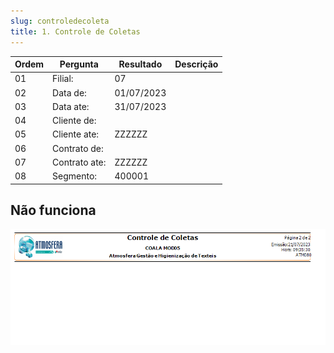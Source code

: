```yaml
---
slug: controledecoleta
title: 1. Controle de Coletas
---
```


Ordem | Pergunta | Resultado | Descrição
----- | -------- | --------- | ---------
01    |Filial:| 07|
02    |Data de:|01/07/2023 |
03    | Data ate:|31/07/2023 |
04    |Cliente de: | |
05    |Cliente ate: |ZZZZZZ |
06    | Contrato de:||
07    |Contrato ate:|ZZZZZZ|
08    |Segmento: |400001 |

## Não funciona

![Alt text](image.png)
